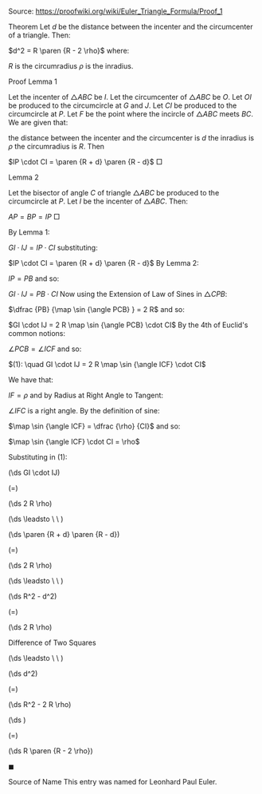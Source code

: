 # 

Source: https://proofwiki.org/wiki/Euler_Triangle_Formula/Proof_1



Theorem
Let $d$ be the distance between the incenter and the circumcenter of a triangle.
Then:

$d^2 = R \paren {R - 2 \rho}$
where:

$R$ is the circumradius
$\rho$ is the inradius.


Proof
Lemma 1

Let the incenter of $\triangle ABC$ be $I$.
Let the circumcenter of $\triangle ABC$ be $O$.
Let $OI$ be produced to the circumcircle at $G$ and $J$.
Let $CI$ be produced to the circumcircle at $P$.
Let $F$ be the point where the incircle of $\triangle ABC$ meets $BC$.
We are given that:

the distance between the incenter and the circumcenter is $d$
the inradius is $\rho$
the circumradius is $R$.
Then

$IP \cdot CI = \paren {R + d} \paren {R - d}$
$\Box$


Lemma 2


Let the bisector of angle $C$ of triangle $\triangle ABC$ be produced to the circumcircle at $P$.
Let $I$ be the incenter of $\triangle ABC$.
Then:

$AP = BP = IP$
$\Box$

By Lemma $1$:

$GI \cdot IJ = IP \cdot CI$
substituting:

$IP \cdot CI = \paren {R + d} \paren {R - d}$
By Lemma $2$:

$IP = PB$
and so:

$GI \cdot IJ = PB \cdot CI$
Now using the Extension of Law of Sines in $\triangle CPB$:

$\dfrac {PB} {\map \sin {\angle PCB} } = 2 R$
and so:

$GI \cdot IJ = 2 R \map \sin {\angle PCB} \cdot CI$
By the $4$th of Euclid's common notions:

$\angle PCB = \angle ICF$
and so:

$(1): \quad GI \cdot IJ = 2 R \map \sin {\angle ICF} \cdot CI$

We have that:

$IF = \rho$
and by Radius at Right Angle to Tangent:

$\angle IFC$ is a right angle.
By the definition of sine:

$\map \sin {\angle ICF} = \dfrac {\rho} {CI}$
and so:

$\map \sin {\angle ICF} \cdot CI = \rho$

Substituting in $(1)$:














\(\ds GI \cdot IJ\)

\(=\)







\(\ds 2 R \rho\)














\(\ds \leadsto \ \ \)





\(\ds \paren {R + d} \paren {R - d}\)

\(=\)







\(\ds 2 R \rho\)














\(\ds \leadsto \ \ \)





\(\ds R^2 - d^2\)

\(=\)







\(\ds 2 R \rho\)





Difference of Two Squares








\(\ds \leadsto \ \ \)





\(\ds d^2\)

\(=\)







\(\ds R^2 - 2 R \rho\)




















\(\ds \)

\(=\)







\(\ds R \paren {R - 2 \rho}\)









$\blacksquare$


Source of Name
This entry was named for Leonhard Paul Euler.





